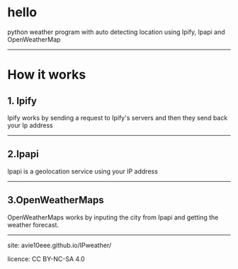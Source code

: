 <h1>hello</h1>


<p>python weather program with auto detecting location using Ipify, Ipapi and OpenWeatherMap</p>
<hr />
<h1> How it works</h1>
<h2> 1. Ipify</h2>
<p>Ipify works by sending a request to Ipify's servers and then they send back your Ip address<p/>
<hr />
<h2> 2.Ipapi </h2>
<p>Ipapi is a geolocation service using your IP address</p>
<hr />
<h2>3.OpenWeatherMaps</h2>
<p> OpenWeatherMaps works by inputing the city from Ipapi and getting the weather forecast.</p>
<hr />
site:
avie10eee.github.io/IPweather/

licence:
CC BY-NC-SA 4.0
